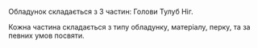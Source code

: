 Обладунок складається з 3 частин:
Голови
Тулуб
Ніг.

Кожна частина складається з типу обладунку, матеріалу, перку, та за певних умов посвяти.
